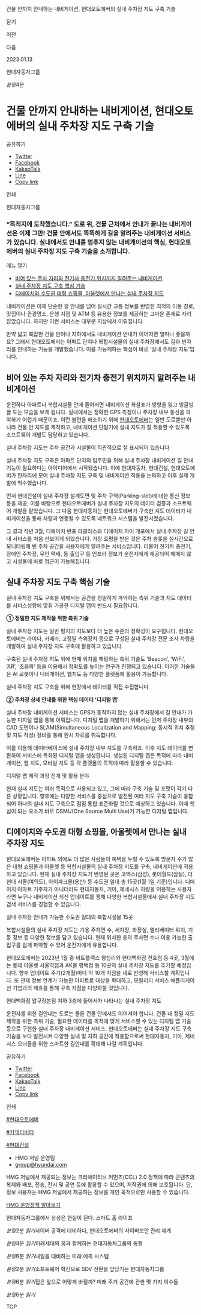 건물 안까지 안내하는 내비게이션, 현대오토에버의 실내 주차장 지도 구축 기술






닫기

이전

다음

2023.01.13

현대자동차그룹


*분량*4분

# 건물 안까지 안내하는 내비게이션, 현대오토에버의 실내 주차장 지도 구축 기술

공유하기

* [Twitter](# "새창으로 열림")
* [Facebook](# "새창으로 열림")
* [KakaoTalk](# "새창으로 열림")
* [Line](# "새창으로 열림")
* [Copy link](#)

인쇄

현대자동차그룹



### “목적지에 도착했습니다.” 도로 위, 건물 근처에서 안내가 끝나는 내비게이션은 이제 그만! 건물 안에서도 똑똑하게 길을 알려주는 내비게이션 서비스가 있습니다. 실내에서도 안내를 멈추지 않는 내비게이션의 핵심, 현대오토에버의 실내 주차장 지도 구축 기술을 소개합니다.

메뉴 열기

* [비어 있는 주차 자리와 전기차 충전기 위치까지 알려주는 내비게이션](#target3)
* [실내 주차장 지도 구축 핵심 기술](#target9)
* [디에이치와 수도권 대형 쇼핑몰, 아울렛에서 만나는 실내 주차장 지도](#target16)




내비게이션은 이제 단순한 길 안내를 넘어 실시간 교통 정보를 반영한 최적의 이동 경로, 맛집이나 관광명소, 은행 지점 및 ATM 등 유용한 정보를 제공하는 고마운 존재로 자리잡았습니다. 하지만 이런 서비스는 대부분 지상에서 이뤄집니다.

만약 넓고 복잡한 건물 안이나 지하에서도 내비게이션 안내가 이어지면 얼마나 좋을까요? 그래서 현대오토에버는 아파트 단지나 복합시설물의 실내 주차장에서도 길과 빈자리를 안내하는 기능을 개발했습니다. 이를 가능케하는 핵심이 바로 ‘실내 주차장 지도’입니다.

## 비어 있는 주차 자리와 전기차 충전기 위치까지 알려주는 내비게이션



운전하다 아파트나 복합시설물 안에 들어서면 내비게이션 화살표가 방향을 잃고 빙글빙글 도는 모습을 보게 됩니다. 실내에서는 정확한 GPS 측정이나 주차장 내부 동선을 파악하기 어렵기 때문이죠. 이런 불편을 해소하기 위해 [현대오토에버](https://www.hyundai.co.kr/search/searchDetail?searchContents=현대오토에버)는 일반 도로뿐만 아니라 건물 안 지도를 제작하고, 내비게이션 단말기에 실내 지도가 잘 적용할 수 있도록 소프트웨어 개발도 담당하고 있습니다.

실내 주차장 지도는 주차 공간과 시설물이 직관적으로 잘 표시되어 있습니다

실내 주차장 지도 구축은 아파트 단지의 입주민을 위해 실내 주차장 내비게이션 길 안내 기능이 필요하다는 아이디어에서 시작됐습니다. 이에 현대자동차, 현대건설, 현대오토에버가 한자리에 모여 실내 주차장 지도 구축 및 내비게이션 적용을 논의하고 이후 실제 개발에 착수했습니다.

먼저 현대건설이 실내 주차장 설계도면 및 주차 구역(Parking-slot)에 대한 통신 정보 등을 제공, 이를 바탕으로 현대오토에버가 실내 주차장 지도의 데이터 검증과 소프트웨어 개발을 맡았습니다. 그 다음 현대자동차는 현대오토에버가 구축한 지도 데이터가 내비게이션을 통해 차량과 연동될 수 있도록 네트워크 시스템을 발전시켰습니다.

그 결과 작년 3월, 디에이치 반포 라클라스와 디에이치 자이 개포에서 실내 주차장 길 안내 서비스를 처음 선보이게 되었습니다. 가장 호평을 받은 것은 주차 슬롯을 실시간으로 모니터링해 빈 주차 공간을 사용자에게 알려주는 서비스입니다. 더불어 전기차 충전기, 장애인 주차장, 무인 택배, 동 출입구 등 인프라 정보가 운전자에게 제공되어 헤매지 않고 시설물에 바로 접근이 가능해집니다.

## 실내 주차장 지도 구축 핵심 기술



실내 주차장 지도 구축을
위해서는 공간을 정밀하게 파악하는 측위 기술과 지도 데이터를 서비스성향에 맞춰 가공한 디지털 맵이 반드시 필요합니다.

**① 정밀한 지도 제작을 위한 측위 기술**

실내 주차장 지도는 일반 평지의 지도보다 더 높은 수준의 정확성이 요구됩니다. 현대오토에버는 라이다, 카메라, 고정밀 측위장치 등으로 구성된 실내 주차장 전문 조사 차량을 개발하여 실내 주차장 지도 구축에 활용하고 있습니다.

구축된 실내 주차장 지도 위에 현재 위치를 매핑하는 측위 기술도 ‘Beacon’, ‘WiFi’, ‘AR’, ‘초음파’ 등을 이용해서 정확도를 높이는 연구가 진행되고 있습니다. 이러한 기술들은 AI 로봇이나 내비게이션, 웹지도 등 다양한 플랫폼에 활용이 가능합니다.

실내 주차장 지도 구축을 위해 현장에서 데이터를 직접 수집합니다

**② 주차장 상세 안내를 위한 핵심 데이터 ‘디지털 맵’**

실내 주차장 내비게이션 서비스는 GPS가 동작하지 않는 실내 주차장에서 길 안내가 가능한 디지털 맵을 통해 이뤄집니다. 디지털 맵을 개발하기 위해서는 먼저 주차장 내부의 CAD 도면이나 SLAM(Simultaneous Localization and Mapping: 동시적 위치 추정 및 지도 작성) 장비를 통해 원시 자료를 취득합니다.

이를 이용해 데이터베이스에 실내 주차장 내부 지도를 구축하죠. 이후 지도 데이터를 변환하여 서비스에 특화된 디지털 맵을 생성합니다. 생성된 디지털 맵은 목적에 따라 내비게이션, 웹 지도, 모바일 지도 등 각 플랫폼의 목적에 따라 활용할 수 있습니다.

디지털 맵 제작 과정 전개 및 활용 분야

현재 실내 지도는 여러 목적으로 사용되고 있고, 그에 따라 구축 기술 및 포맷이 각기 다른 상황입니다. 향후에는 다양한 서비스를 중심으로 발전된 여러 지도 구축 기술이 융합되어 하나의 실내 지도 구축으로 점점 통합∙표준화될 것으로 예상하고 있습니다. 이때 핵심이 되는 요소가 바로 OSMU(One Source Multi Use)가 가능한 디지털 맵입니다.

## 디에이치와 수도권 대형 쇼핑몰, 아울렛에서 만나는 실내 주차장 지도



현대오토에버는 아파트 외에도 더 많은 사람들이 혜택을 누릴 수 있도록 방문자 수가 많은 대형 쇼핑몰과 아울렛 등 복합시설물의 실내 주차장 지도를 구축, 내비게이션에 적용하고 있습니다. 현재 실내 주차장 지도가 반영된 곳은 코엑스(삼성), 롯데월드(잠실), 더현대 서울(여의도), 아이파크몰(용산) 등 수도권 일대 총 15곳(1월 1일 기준)입니다. 디에이치 아파트 거주자가 아니더라도 현대자동차, 기아, 제네시스 차량을 이용하는 사용자라면 누구나 내비게이션 최신 업데이트를 통해 다양한 복합시설물에서 실내 주차장 지도 검색 서비스를 경험할 수 있습니다.

실내 주차장 안내가 가능한 수도권 일대의 복합시설물 15곳



복합시설물의 실내 주차장 지도는 가용 주차면 수, 세차장, 화장실, 엘리베이터 위치, 기둥 정보 등 다양한 정보를 담고 있습니다. 현재 위치한 층의 주차면 수나 이용 가능한 출입구를 쉽게 파악할 수 있어 운전자에게 유용합니다.

현대오토에버는 2023년 1월 중 비트플렉스 왕십리와 현대백화점 천호점 등 4곳, 3월에는 롯데 아울렛 서울역점과 AK몰 평택점 등 10곳의 실내 주차장 지도를 추가할 예정입니다. 향후 업데이트 주기(2개월)마다 약 10개 지점을 새로 반영해 서비스할 계획입니다. 또 관제 정보 연계가 가능한 아파트로 대상을 확대하고, 모빌리티 서비스 애플리케이션 기업과의 제휴를 통해 구축 지점을 다양화할 것입니다.

현대백화점 압구정본점 지하 3층에 들어서자 나타나는 실내 주차장 지도

운전자를 위한 길안내는 도로는 물론 건물 안에서도 이어져야 합니다. 건물 내 정밀 지도 제작을 위한 측위 기술, 필요한 데이터를 목적에 맞게 서비스할 수 있는 디지털 맵 기술 등으로 구현한 실내 주차장 내비게이션 서비스. 현대오토에버는 실내 주차장 지도 구축 기술을 보다 발전시켜 다양한 실내 및 지하 공간에 적용함으로써 현대자동차, 기아, 제네시스 오너들을 위한 스마트한 길안내를 확대해 나갈 계획입니다.



공유하기

* [Twitter](# "새창으로 열림")
* [Facebook](# "새창으로 열림")
* [KakaoTalk](# "새창으로 열림")
* [Line](# "새창으로 열림")
* [Copy link](#)

인쇄

[#현대오토에버](/tag/772)

[#커넥티비티](/tag/1029)

[#현대건설](/tag/742)



* HMG 저널 운영팀
* [group@hyundai.com](mailto:group@hyundai.com)

HMG 저널에서 제공되는 정보는 크리에이티브 커먼즈(CCL) 2.0 정책에 따라 콘텐츠의 복제와 배포, 전송, 전시 및 공연 등에 활용할 수 있으며, 저작권에 의해 보호됩니다.
단, 정보 사용자는 HMG 저널에서 제공하는 정보를 개인 목적으로만 사용할 수 있습니다.

[HMG 운영정책 알아보기](/footer/operationRegist)

현대자동차그룹에서 상상은 현실이 된다. 스마트 홈 라이프

*분량*2분 *읽기*사이버 공격에 대비하다, 현대오토에버의 사이버보안 관리 체계

*분량*4분 *읽기*미래세대의 꿈과 함께하는 현대자동차그룹의 동행

*분량*6분 *읽기*내일을 대비하는 미래 예측 시스템

*분량*2분 *읽기*소프트웨어 혁신으로 SDV 전환을 앞당기는 현대자동차그룹

*분량*6분 *읽기*집은 앞으로 어떻게 바뀔까? 미래 주거 공간에 관한 몇 가지 이슈들

*분량*6분 *읽기*

TOP